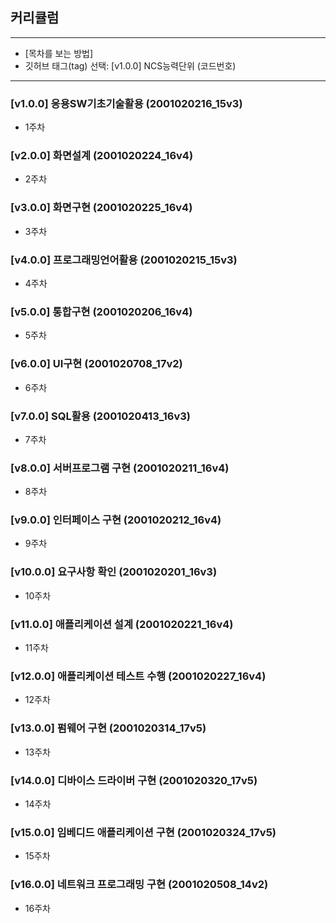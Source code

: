 ## 커리큘럼
 
---

- [목차를 보는 방법] 
- 깃허브 태그(tag) 선택: [v1.0.0] NCS능력단위 (코드번호)  

---

### [v1.0.0] 응용SW기초기술활용 (2001020216_15v3)

- 1주차

### [v2.0.0] 화면설계 (2001020224_16v4)

- 2주차

### [v3.0.0] 화면구현 (2001020225_16v4)

- 3주차

### [v4.0.0] 프로그래밍언어활용 (2001020215_15v3)

- 4주차

### [v5.0.0] 통합구현 (2001020206_16v4)

- 5주차

### [v6.0.0] UI구현 (2001020708_17v2)

- 6주차

### [v7.0.0] SQL활용 (2001020413_16v3)

- 7주차

### [v8.0.0] 서버프로그램 구현 (2001020211_16v4)

- 8주차

### [v9.0.0] 인터페이스 구현 (2001020212_16v4)

- 9주차

### [v10.0.0] 요구사항 확인 (2001020201_16v3)

- 10주차

### [v11.0.0] 애플리케이션 설계 (2001020221_16v4)

- 11주차

### [v12.0.0] 애플리케이션 테스트 수행 (2001020227_16v4)

- 12주차

### [v13.0.0] 펌웨어 구현 (2001020314_17v5)

- 13주차

### [v14.0.0] 디바이스 드라이버 구현 (2001020320_17v5)

- 14주차

### [v15.0.0] 임베디드 애플리케이션 구현 (2001020324_17v5)

- 15주차

### [v16.0.0] 네트워크 프로그래밍 구현 (2001020508_14v2)

- 16주차
